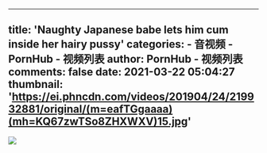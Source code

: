 
---
title: 'Naughty Japanese babe lets him cum inside her hairy pussy'
categories: 
    - 音视频
    - PornHub - 视频列表
author: PornHub - 视频列表
comments: false
date: 2021-03-22 05:04:27
thumbnail: 'https://ei.phncdn.com/videos/201904/24/219932881/original/(m=eafTGgaaaa)(mh=KQ67zwTSo8ZHXWXV)15.jpg'
---

<div>   
<img src="https://ei.phncdn.com/videos/201904/24/219932881/original/(m=eafTGgaaaa)(mh=KQ67zwTSo8ZHXWXV)15.jpg" referrerpolicy="no-referrer">  
</div>
            
